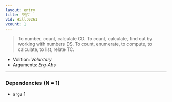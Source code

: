 ```yaml
---
layout: entry
title: བགྲང་
vid: Hill:0261
vcount: 1
---
```

> To number, count, calculate CD\. To count, calculate, find out by working with numbers DS\. To count, enumerate, to compute, to calculate, to list, relate TC\.

* Volition: _Voluntary_
* Arguments: _Erg-Abs_

---

### Dependencies (N = 1)
* `arg2` 1
